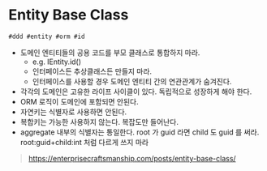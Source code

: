 # Entity Base Class

```
#ddd #entity #orm #id
```

* 도메인 엔티티들의 공용 코드를 부모 클래스로 통합하지 마라.
    * e.g. IEntity.id()
    * 인터페이스든 추상클래스든 만들지 마라.
    * 인터페이스를 사용할 경우 도메인 엔티티 간의 연관관계가 숨겨진다.
* 각각의 도메인은 고유한 라이프 사이클이 있다. 독립적으로 성장하게 해야 한다.
* ORM 로직이 도메인에 포함되면 안된다.
* 자연키는 식별자로 사용하면 안된다.
* 복합키는 가능한 사용하지 않는다. 복잡도만 들어난다.
* aggregate 내부의 식별자는 통일한다. root 가 guid 라면 child 도 guid 를 써라. root:guid+child:int 처럼 다르게 쓰지 마라

> https://enterprisecraftsmanship.com/posts/entity-base-class/
